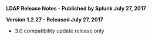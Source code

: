 **LDAP Release Notes - Published by Splunk July 27, 2017**


**Version 1.2.27 - Released July 27, 2017**

* 3.0 compatibility update release only
